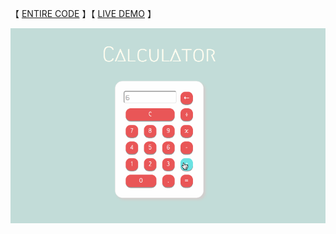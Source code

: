 【 [ENTIRE CODE](cal_jQuery.html) 】【 [LIVE DEMO](https://codepen.io/hoksea/full/brdvPp) 】

![demo](cal_demo.gif)
